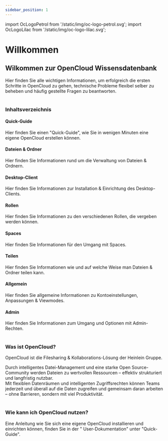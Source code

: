 ```yaml
---
sidebar_position: 1
---
```


<!-- markdownlint-disable MD041 -->

import OcLogoPetrol from '/static/img/oc-logo-petrol.svg';
import OcLogoLilac from '/static/img/oc-logo-lilac.svg';

<!-- markdownlint-enable MD041 -->

# Willkommen

<OcLogoPetrol width="250" height="55" className="light-mode-image"/>
<OcLogoLilac width="250" height="55" className="dark-mode-image"/>

## Wilkommen zur OpenCloud Wissensdatenbank

Hier finden Sie alle wichtigen Informationen, um erfolgreich die ersten Schritte in OpenCloud zu gehen, technische
Probleme flexibel selber zu beheben und häufig gestellte Fragen zu beantworten.
<br/><br/>

### Inhaltsverzeichnis

#### Quick-Guide

Hier finden Sie einen "Quick-Guide", wie Sie in wenigen Minuten eine eigene OpenCloud erstellen können.

#### Dateien & Ordner

Hier finden Sie Informationen rund um die Verwaltung von Dateien & Ordnern.

#### Desktop-Client

Hier finden Sie Informationen zur Installation & Einrichtung des Desktop-Clients.

#### Rollen

Hier finden Sie Informationen zu den verschiedenen Rollen, die vergeben werden können.

#### Spaces

Hier finden Sie Informationen für den Umgang mit Spaces.

#### Teilen

Hier finden Sie Informationen wie und auf welche Weise man Dateien & Ordner teilen kann.

#### Allgemein

Hier finden Sie allgemeine Informationen zu Kontoeinstellungen, Anpassungen & Viewmodes.

#### Admin

Hier finden Sie Informationen zum Umgang und Optionen mit Admin-Rechten.
<br/><br/>

### Was ist OpenCloud?

OpenCloud ist die Filesharing & Kollaborations-Lösung der Heinlein Gruppe.

Durch intelligentes Datei-Management und eine starke Open Source-Community werden Dateien zu wertvollen Ressourcen –
effektiv strukturiert und langfristig nutzbar.<br/>
Mit flexiblen Datenräumen und intelligenten Zugriffs­rechten können Teams jederzeit und überall auf die Daten zugreifen
und gemeinsam daran arbeiten – ohne Barrieren, sondern mit viel Produktivität.
<br/><br/>

### Wie kann ich OpenCloud nutzen?

Eine Anleitung wie Sie sich eine eigene OpenCloud installieren und einrichten können, finden Sie in der "
User-Dokumentation" unter "Quick-Guide".
